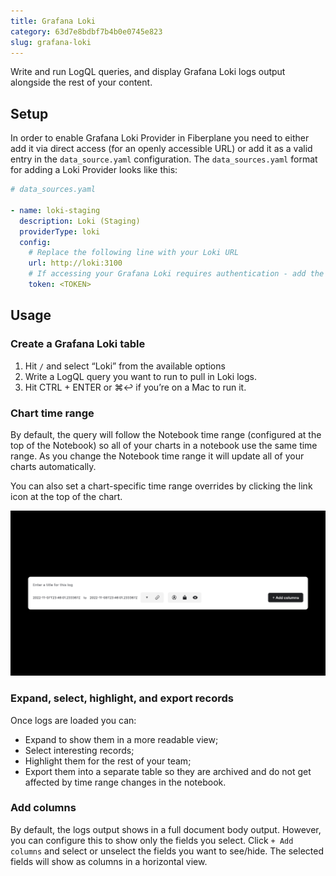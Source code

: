```yaml
---
title: Grafana Loki
category: 63d7e8bdbf7b4b0e0745e823
slug: grafana-loki
---
```


Write and run LogQL queries, and display Grafana Loki logs output alongside the rest of your content.

## Setup

In order to enable Grafana Loki Provider in Fiberplane you need to either add it via direct access (for an openly accessible URL) or add it as a valid entry in the `data_source.yaml` configuration.  The `data_sources.yaml` format for adding a Loki Provider looks like this:

```yaml
# data_sources.yaml

- name: loki-staging
  description: Loki (Staging)
  providerType: loki
  config:
    # Replace the following line with your Loki URL
    url: http://loki:3100
    # If accessing your Grafana Loki requires authentication - add the token (Bearer or Basic) below
    token: <TOKEN>
```

## Usage

### Create a Grafana Loki table

1. Hit `/` and select “Loki” from the available options
2. Write a LogQL query you want to run to pull in Loki logs.
3. Hit CTRL + ENTER or ⌘↩︎ if you’re on a Mac to run it.

### Chart time range

By default, the query will follow the Notebook time range (configured at the top of the Notebook) so all of your charts in a notebook use the same time range. As you change the Notebook time range it will update all of your charts automatically.

You can also set a chart-specific time range overrides by clicking the link icon at the top of the chart.

![Grafana Loki](docs/providers/Elasticsearch/elastic-query.png)

### Expand, select, highlight, and export records

Once logs are loaded you can:

- Expand to show them in a more readable view;
- Select interesting records;
- Highlight them for the rest of your team;
- Export them into a separate table so they are archived and do not get affected by time range changes in the notebook.

### Add columns

By default, the logs output shows in a full document body output. However, you can configure this to show only the fields you select. Click `+ Add columns` and select or unselect the fields you want to see/hide. The selected fields will show as columns in a horizontal view.
